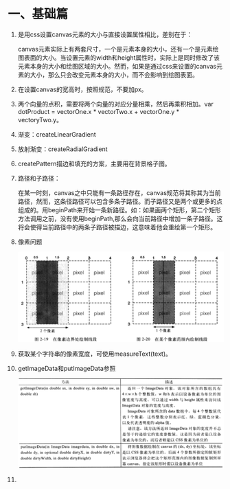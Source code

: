 # 一、基础篇

1. 是用css设置canvas元素的大小与直接设置属性相比，差别在于：

   canvas元素实际上有两套尺寸，一个是元素本身的大小，还有一个是元素绘图表面的大小。当设置元素的width和height属性时，实际上是同时修改了该元素本身的大小和绘图区域的大小。然而，如果是通过css来设置的canvas元素的大小，那么只会改变元素本身的大小，而不会影响到绘图表面。

2. 在设置canvas的宽高时，按照规范，不要加px。

3. 两个向量的点积，需要将两个向量的对应分量相乘，然后再乘积相加。var dotProduct = vectorOne.x * vectorTwo.x + vectorOne.y * vectoryTwo.y。

4. 渐变：createLinearGradient

5. 放射渐变：createRadialGradient

6. createPattern描边和填充的方案，主要用在背景格子图。

7. 路径和子路径：

   在某一时刻，canvas之中只能有一条路径存在，canvas规范将其称其为当前路径，然而，这条径路径可以包含多条子路径。而子路径又是两个或更多的点组成的。用beginPath来开始一条新路径。如：如果画两个矩形，第二个矩形方法调用之前，没有使用beginPath,那么会向当前路径中增加一条子路径。这将会使得当前路径中的两条子路径被描边，这意味着他会重绘第一个矩形。

8. 像素问题

   ![](../images/可视化/像素问题.png)

9. 获取某个字符串的像素宽度，可使用measureText(text)。

10. getImageData和putImageData参照

    ![](../images/可视化/getImageData和putImageData.png)

11. 

